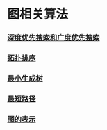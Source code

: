 # 图相关算法

### [深度优先搜索和广度优先搜索](./bfs_dfs.md)

### [拓扑排序](./topological_sorting.md)

### [最小生成树](./mst.md)

### [最短路径](./shortest_path.md)

### [图的表示](./graph_representation.md)

